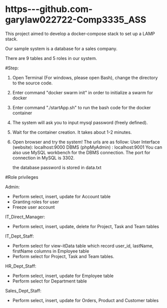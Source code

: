 # https---github.com-garylaw022722-Comp3335_ASS

This project aimed to develop a docker-compose stack to set up a LAMP stack.

Our sample system is a database for a sales company.

There are 9 tables and 5 roles in our system.

#Step:
1. Open Terminal (For windows, please open Bash), change the directory to the source code.
2. Enter command "docker swarm init" in order to initialize a swarm for docker
3. Enter command "./startApp.sh" to run the bash code for the docker container
4. The system will ask you to input mysql password (freely defined).
5. Wait for the container creation. It takes about 1-2 minutes.
6. Open browser and try the system! The urls are as follow:
    User Interface (website): localhost:9000
    DBMS (phpMyAdmin) : localhost:9001
    You can also use MySQL workbench for the DBMS connection.
    The port for connection in MySQL is 3302.
   
    the database password is stored in data.txt

#Role privileges

Admin:
- Perform select, insert, update for Account table
- Granting roles for user
- Freeze user account

IT_Direct_Manager:
- Perform select, insert, update, delete for Project, Task and Team tables

IT_Dept_Staff:
- Perform select for view-itData table which record user_id, lastName, firstName columns in Employee table
- Perform select for Project, Task and Team tables.

HR_Dept_Staff:
- Perform select, insert, update for Employee table
- Perform select for Department table

Sales_Dept_Staff:
- Perform select, insert, update for Orders, Product and Customer tables
